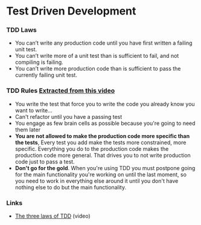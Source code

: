 # Test Driven Development

### TDD Laws

* You can’t write any production code until you have first written a failing unit test.
* You can’t write more of a unit test than is sufficient to fail, and not compiling is failing.
* You can’t write more production code than is sufficient to pass the currently failing unit test.

### TDD Rules [Extracted from this video](https://youtu.be/58jGpV2Cg50)

* You write the test that force you to write the code you already know you want to write...
* Can't refactor until you have a passing test
* You engage as few brain cells as possible because you're going to need them later
* **You are not allowed to make the production code more specific than the tests**, Every test you add make the tests more constrained, more specific. Everything you do to the production code makes the production code more general. That drives you to not write production code just to pass a test.
* **Don't go for the gold**. When you're using TDD you must postpone going for the main functionality you're working on until the last moment, so you need to work in everything else around it until you don't have nothing else to do but the main functionality.

### Links

- [The three laws of TDD](https://www.youtube.com/watch?v=AoIfc5NwRks) (video)
